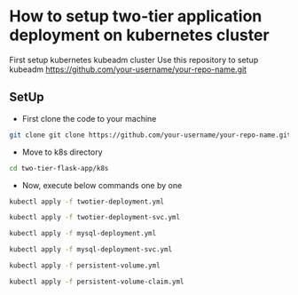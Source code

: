 # How to setup two-tier application deployment on kubernetes cluster
First setup kubernetes kubeadm cluster
Use this repository to setup kubeadm https://github.com/your-username/your-repo-name.git

## SetUp
- First clone the code to your machine
```bash
git clone git clone https://github.com/your-username/your-repo-name.git
```
- Move to k8s directory
```bash
cd two-tier-flask-app/k8s
```
- Now, execute below commands one by one
```bash
kubectl apply -f twotier-deployment.yml
```
```bash
kubectl apply -f twotier-deployment-svc.yml
```
```bash
kubectl apply -f mysql-deployment.yml
```
```bash
kubectl apply -f mysql-deployment-svc.yml
```
```bash
kubectl apply -f persistent-volume.yml
```
```bash
kubectl apply -f persistent-volume-claim.yml
```
